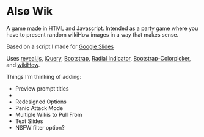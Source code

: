 # Alsø Wik
A game made in HTML and Javascript. Intended as a party game where you have to present random wikiHow images in a way that makes sense.

Based on a script I made for [Google Slides](https://gist.github.com/ambiguousname/5b0fb3135e2e9355509fac9387add3b4)

Uses [reveal.js](https://revealjs.com), [jQuery](https://jquery.com/), [Bootstrap](https://getbootstrap.com/), [Radial Indicator](https://s-yadav.github.io/radialIndicator/), [Bootstrap-Colorpicker](https://itsjavi.com/bootstrap-colorpicker/index.html), and [wikiHow](https://wikihow.com/).

Things I'm thinking of adding:
- Preview prompt titles
- 
- Redesigned Options
- Panic Attack Mode
- Multiple Wikis to Pull From
- Text Slides
- NSFW filter option?